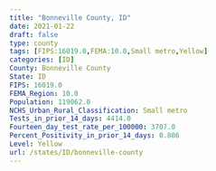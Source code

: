 ```yaml
---
title: "Bonneville County, ID"
date: 2021-01-22
draft: false
type: county
tags: [FIPS:16019.0,FEMA:10.0,Small metro,Yellow]
categories: [ID]
County: Bonneville County
State: ID
FIPS: 16019.0
FEMA_Region: 10.0
Population: 119062.0
NCHS_Urban_Rural_Classification: Small metro
Tests_in_prior_14_days: 4414.0
Fourteen_day_test_rate_per_100000: 3707.0
Percent_Positivity_in_prior_14_days: 0.086
Level: Yellow
url: /states/ID/bonneville-county
---
```



